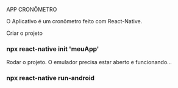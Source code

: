 APP CRONÔMETRO

O Aplicativo é um cronômetro feito com React-Native.


Criar o projeto
### npx react-native init 'meuApp'

Rodar o projeto. O emulador precisa estar aberto e funcionando...
### npx react-native run-android